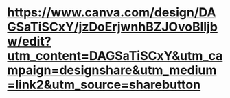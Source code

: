 # https://www.canva.com/design/DAGSaTiSCxY/jzDoErjwnhBZJOvoBlljbw/edit?utm_content=DAGSaTiSCxY&utm_campaign=designshare&utm_medium=link2&utm_source=sharebutton
